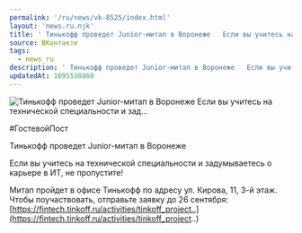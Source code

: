 ```yaml
---
permalink: '/ru/news/vk-8525/index.html'
layout: 'news.ru.njk'
title: ' Тинькофф проведет Junior-митап в Воронеже   Если вы учитесь на технической специальности и зад…'
source: ВКонтакте
tags:
  - news_ru
description: ' Тинькофф проведет Junior-митап в Воронеже   Если вы учитесь на технической специальности и зад…'
updatedAt: 1695538860
---
```

![ Тинькофф проведет Junior-митап в Воронеже   Если вы учитесь на технической специальности и зад…](https://sun1-22.userapi.com/impg/MUn7CnnmYun-lCip3gEIw8CUfcsjJ5hhjzG3Ng/vmxtbbu1kHo.jpg?size=410x512&quality=96&sign=33ce7d2af119b4e5fcaabadfc46fbbfe&c_uniq_tag=NaVjOibHVgcPyP7MT7dSizAR-HguDg9usdz-JZpYJ84&type=album)

#ГостевойПост

Тинькофф проведет Junior-митап в Воронеже

Если вы учитесь на технической специальности и задумываетесь о карьере в ИТ, не пропустите!

Митап пройдет в офисе Тинькофф по адресу ул. Кирова, 11, 3-й этаж. Чтобы поучаствовать, отправьте заявку до 26 сентября: [https://fintech.tinkoff.ru/activities/tinkoff_project..](https://fintech.tinkoff.ru/activities/tinkoff_project..)
